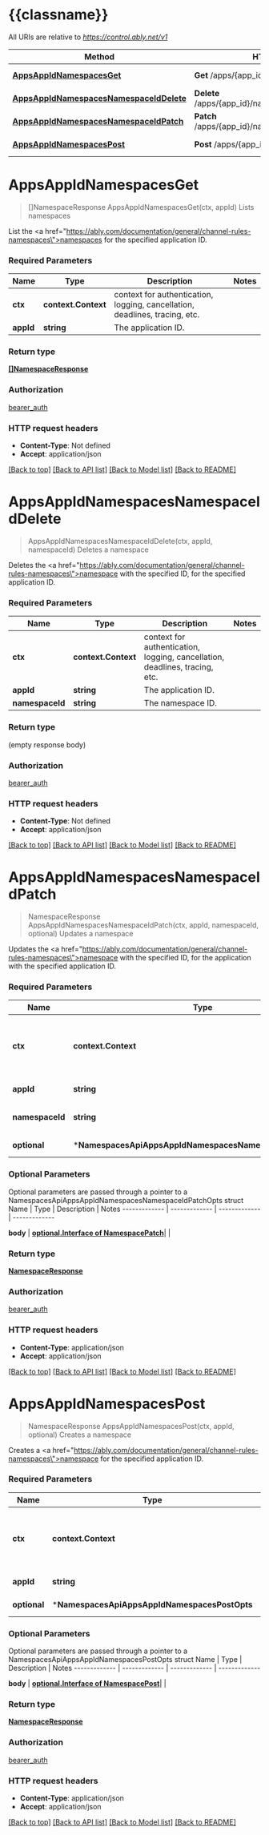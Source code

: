 # {{classname}}

All URIs are relative to *https://control.ably.net/v1*

Method | HTTP request | Description
------------- | ------------- | -------------
[**AppsAppIdNamespacesGet**](NamespacesApi.md#AppsAppIdNamespacesGet) | **Get** /apps/{app_id}/namespaces | Lists namespaces
[**AppsAppIdNamespacesNamespaceIdDelete**](NamespacesApi.md#AppsAppIdNamespacesNamespaceIdDelete) | **Delete** /apps/{app_id}/namespaces/{namespace_id} | Deletes a namespace
[**AppsAppIdNamespacesNamespaceIdPatch**](NamespacesApi.md#AppsAppIdNamespacesNamespaceIdPatch) | **Patch** /apps/{app_id}/namespaces/{namespace_id} | Updates a namespace
[**AppsAppIdNamespacesPost**](NamespacesApi.md#AppsAppIdNamespacesPost) | **Post** /apps/{app_id}/namespaces | Creates a namespace

# **AppsAppIdNamespacesGet**
> []NamespaceResponse AppsAppIdNamespacesGet(ctx, appId)
Lists namespaces

List the <a href=\"https://ably.com/documentation/general/channel-rules-namespaces\">namespaces</a> for the specified application ID.

### Required Parameters

Name | Type | Description  | Notes
------------- | ------------- | ------------- | -------------
 **ctx** | **context.Context** | context for authentication, logging, cancellation, deadlines, tracing, etc.
  **appId** | **string**| The application ID. | 

### Return type

[**[]NamespaceResponse**](namespace_response.md)

### Authorization

[bearer_auth](../README.md#bearer_auth)

### HTTP request headers

 - **Content-Type**: Not defined
 - **Accept**: application/json

[[Back to top]](#) [[Back to API list]](../README.md#documentation-for-api-endpoints) [[Back to Model list]](../README.md#documentation-for-models) [[Back to README]](../README.md)

# **AppsAppIdNamespacesNamespaceIdDelete**
> AppsAppIdNamespacesNamespaceIdDelete(ctx, appId, namespaceId)
Deletes a namespace

Deletes the <a href=\"https://ably.com/documentation/general/channel-rules-namespaces\">namespace</a> with the specified ID, for the specified application ID.

### Required Parameters

Name | Type | Description  | Notes
------------- | ------------- | ------------- | -------------
 **ctx** | **context.Context** | context for authentication, logging, cancellation, deadlines, tracing, etc.
  **appId** | **string**| The application ID. | 
  **namespaceId** | **string**| The namespace ID. | 

### Return type

 (empty response body)

### Authorization

[bearer_auth](../README.md#bearer_auth)

### HTTP request headers

 - **Content-Type**: Not defined
 - **Accept**: application/json

[[Back to top]](#) [[Back to API list]](../README.md#documentation-for-api-endpoints) [[Back to Model list]](../README.md#documentation-for-models) [[Back to README]](../README.md)

# **AppsAppIdNamespacesNamespaceIdPatch**
> NamespaceResponse AppsAppIdNamespacesNamespaceIdPatch(ctx, appId, namespaceId, optional)
Updates a namespace

Updates the <a href=\"https://ably.com/documentation/general/channel-rules-namespaces\">namespace</a> with the specified ID, for the application with the specified application ID.

### Required Parameters

Name | Type | Description  | Notes
------------- | ------------- | ------------- | -------------
 **ctx** | **context.Context** | context for authentication, logging, cancellation, deadlines, tracing, etc.
  **appId** | **string**| The application ID. | 
  **namespaceId** | **string**| The namespace ID. | 
 **optional** | ***NamespacesApiAppsAppIdNamespacesNamespaceIdPatchOpts** | optional parameters | nil if no parameters

### Optional Parameters
Optional parameters are passed through a pointer to a NamespacesApiAppsAppIdNamespacesNamespaceIdPatchOpts struct
Name | Type | Description  | Notes
------------- | ------------- | ------------- | -------------


 **body** | [**optional.Interface of NamespacePatch**](NamespacePatch.md)|  | 

### Return type

[**NamespaceResponse**](namespace_response.md)

### Authorization

[bearer_auth](../README.md#bearer_auth)

### HTTP request headers

 - **Content-Type**: application/json
 - **Accept**: application/json

[[Back to top]](#) [[Back to API list]](../README.md#documentation-for-api-endpoints) [[Back to Model list]](../README.md#documentation-for-models) [[Back to README]](../README.md)

# **AppsAppIdNamespacesPost**
> NamespaceResponse AppsAppIdNamespacesPost(ctx, appId, optional)
Creates a namespace

Creates a <a href=\"https://ably.com/documentation/general/channel-rules-namespaces\">namespace</a> for the specified application ID.

### Required Parameters

Name | Type | Description  | Notes
------------- | ------------- | ------------- | -------------
 **ctx** | **context.Context** | context for authentication, logging, cancellation, deadlines, tracing, etc.
  **appId** | **string**| The application ID. | 
 **optional** | ***NamespacesApiAppsAppIdNamespacesPostOpts** | optional parameters | nil if no parameters

### Optional Parameters
Optional parameters are passed through a pointer to a NamespacesApiAppsAppIdNamespacesPostOpts struct
Name | Type | Description  | Notes
------------- | ------------- | ------------- | -------------

 **body** | [**optional.Interface of NamespacePost**](NamespacePost.md)|  | 

### Return type

[**NamespaceResponse**](namespace_response.md)

### Authorization

[bearer_auth](../README.md#bearer_auth)

### HTTP request headers

 - **Content-Type**: application/json
 - **Accept**: application/json

[[Back to top]](#) [[Back to API list]](../README.md#documentation-for-api-endpoints) [[Back to Model list]](../README.md#documentation-for-models) [[Back to README]](../README.md)

